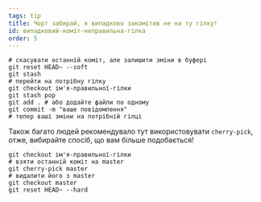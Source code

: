 ```yaml
---
tags: tip
title: Чорт забирай, я випадково закомітив не на ту гілку!
id: випадковий-коміт-неправильна-гілка
order: 5
---
```


```git
# скасувати останній коміт, але залишити зміни в буфері
git reset HEAD~ --soft
git stash
# перейти на потрібну гілку
git checkout ім'я-правильної-гілки
git stash pop
git add . # або додайте файли по одному
git commit -m "ваше повідомлення"
# тепер ваші зміни на потрібній гілці
```

Також багато людей рекомендувало тут використовувати `cherry-pick`, отже, вибирайте спосіб, що вам більше подобається!

```git
git checkout ім'я-правильної-гілки
# взяти останній коміт на master
git cherry-pick master
# видалити його з master
git checkout master
git reset HEAD~ --hard
```